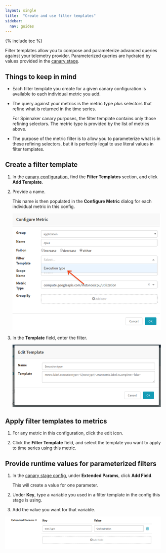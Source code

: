```yaml
---
layout: single
title:  "Create and use filter templates"
sidebar:
  nav: guides
---
```


{% include toc %}

Filter templates allow you to compose and parameterize advanced queries against
your telemetry provider. Parameterized queries are hydrated by values provided
in the [canary stage](/guides/user/canary/stage/#extended-params).

## Things to keep in mind

* Each filter template you create for a given canary configuration is available
to each individual metric you add.

* The query against your metrics is the metric type _plus_ selectors that refine
what is returned in the time series.

   For Spinnaker canary purposes, the filter template contains only those
   refining selectors. The metric type is provided by the list of metrics above.

* The purpose of the metric filter is to allow you to parameterize what
is in these refining selectors, but it is perfectly legal to use literal
values in filter templates.

## Create a filter template

1. In the [canary configuration](/guides/user/canary/config/), find the __Filter
Templates__ section, and click __Add Template__.

1. Provide a name.

   This name is then populated in the __Configure Metric__ dialog for each
   individual metric in this config.

   ![Simple query template](/guides/user/canary/config/filter_templates/configure_metric_dialog.png)

1. In the __Template__ field, enter the filter.

   ![Simple query template](/guides/user/canary/config/filter_templates/a_filter_template.png)

## Apply filter templates to metrics

1. For any metric in this configuration, click the edit icon.

1. Click the __Filter Template__ field, and select the template you want to
apply to time series using this metric.

## Provide runtime values for parameterized filters

1. In the [canary stage config](/guides/user/canary/stage/), under __Extended
Params__, click __Add Field__.

   This will create a value for one parameter.

2. Under __Key__, type a variable you used in a filter template in the config
this stage is using.

3. Add the value you want for that variable.

![](/guides/user/canary/config/filter_templates/extended_params.png)
